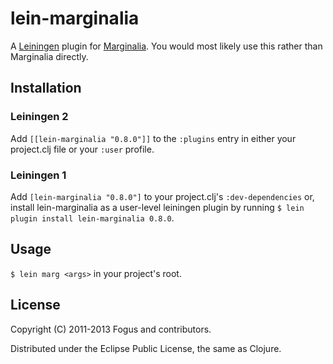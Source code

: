# lein-marginalia

A [Leiningen](https://github.com/technomancy/leiningen) plugin for [Marginalia](https://github.com/gdeer81/marginalia).  You would most likely use this rather than Marginalia directly.

## Installation

### Leiningen 2

Add `[[lein-marginalia "0.8.0"]]` to the `:plugins` entry in
either your project.clj file or your `:user` profile.

### Leiningen 1

Add `[lein-marginalia "0.8.0"]` to your project.clj's
`:dev-dependencies` or, install lein-marginalia as a user-level
leiningen plugin by running
`$ lein plugin install lein-marginalia 0.8.0`.

## Usage

`$ lein marg <args>` in your project's root.

License
-------

Copyright (C) 2011-2013 Fogus and contributors.

Distributed under the Eclipse Public License, the same as Clojure.
